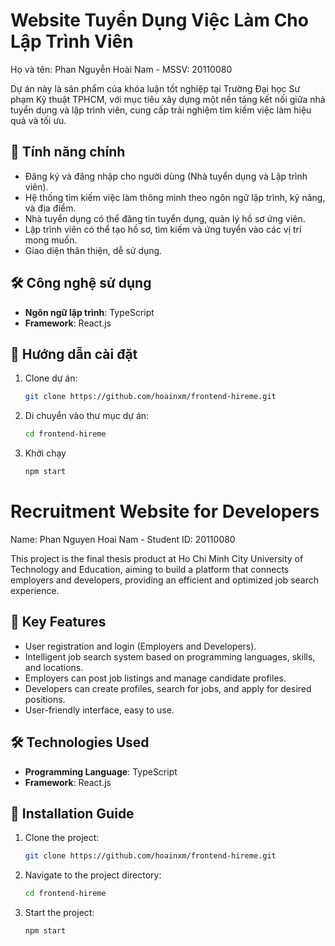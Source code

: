 # Website Tuyển Dụng Việc Làm Cho Lập Trình Viên
Họ và tên: Phan Nguyễn Hoài Nam - MSSV: 20110080

Dự án này là sản phẩm của khóa luận tốt nghiệp tại Trường Đại học Sư phạm Kỹ thuật TPHCM, với mục tiêu xây dựng một nền tảng kết nối giữa nhà tuyển dụng và lập trình viên, cung cấp trải nghiệm tìm kiếm việc làm hiệu quả và tối ưu.

## 🌟 Tính năng chính
- Đăng ký và đăng nhập cho người dùng (Nhà tuyển dụng và Lập trình viên).
- Hệ thống tìm kiếm việc làm thông minh theo ngôn ngữ lập trình, kỹ năng, và địa điểm.
- Nhà tuyển dụng có thể đăng tin tuyển dụng, quản lý hồ sơ ứng viên.
- Lập trình viên có thể tạo hồ sơ, tìm kiếm và ứng tuyển vào các vị trí mong muốn.
- Giao diện thân thiện, dễ sử dụng.

## 🛠️ Công nghệ sử dụng
- **Ngôn ngữ lập trình**: TypeScript
- **Framework**: React.js

## 🚀 Hướng dẫn cài đặt
1. Clone dự án:
   ```bash
   git clone https://github.com/hoainxm/frontend-hireme.git
2. Di chuyển vào thư mục dự án:
   ```bash
   cd frontend-hireme
3. Khởi chạy
   ```bash
   npm start

# Recruitment Website for Developers
Name: Phan Nguyen Hoai Nam - Student ID: 20110080

This project is the final thesis product at Ho Chi Minh City University of Technology and Education, aiming to build a platform that connects employers and developers, providing an efficient and optimized job search experience.

## 🌟 Key Features
- User registration and login (Employers and Developers).
- Intelligent job search system based on programming languages, skills, and locations.
- Employers can post job listings and manage candidate profiles.
- Developers can create profiles, search for jobs, and apply for desired positions.
- User-friendly interface, easy to use.

## 🛠️ Technologies Used
- **Programming Language**: TypeScript
- **Framework**: React.js

## 🚀 Installation Guide
1. Clone the project:
   ```bash
   git clone https://github.com/hoainxm/frontend-hireme.git
2. Navigate to the project directory:
   ```bash
   cd frontend-hireme
3. Start the project:
   ```bash
   npm start
